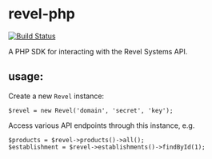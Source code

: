 # revel-php

[![Build Status](https://travis-ci.org/ensembleau/revel-php.svg?branch=master)](https://travis-ci.org/ensembleau/revel-php)

A PHP SDK for interacting with the Revel Systems API.

## usage:

Create a new `Revel` instance:
    
    $revel = new Revel('domain', 'secret', 'key');

Access various API endpoints through this instance, e.g.

    $products = $revel->products()->all();
    $establishment = $revel->establishments()->findById(1);